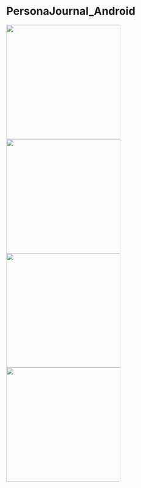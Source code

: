 # PersonaJournal_Android



<img src="https://user-images.githubusercontent.com/33853565/73468250-8078c880-4352-11ea-9207-3ffd4f1c20fb.png" width=300 >

<img src="https://user-images.githubusercontent.com/33853565/73468250-8078c880-4352-11ea-9207-3ffd4f1c20fb.png" width=300 >

<img src="https://user-images.githubusercontent.com/33853565/73468264-84a4e600-4352-11ea-921b-fc85e23bffd4.png" width=300 >


<img src="https://user-images.githubusercontent.com/33853565/73468265-84a4e600-4352-11ea-8b2e-35de9ff6cc05.png" width=300 >

